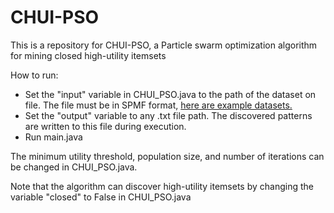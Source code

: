 # CHUI-PSO

This is a repository for CHUI-PSO, a Particle swarm optimization algorithm for mining closed high-utility itemsets

How to run:

* Set the "input" variable in CHUI_PSO.java to the path of the dataset on file. The file must be in SPMF format, [here are example datasets.](https://www.philippe-fournier-viger.com/spmf/) 
* Set the "output" variable to any .txt file path. The discovered patterns are written to this file during execution.
* Run main.java

The minimum utility threshold, population size, and number of iterations can be changed in CHUI_PSO.java.

Note that the algorithm can discover high-utility itemsets by changing the variable "closed" to False in CHUI_PSO.java
